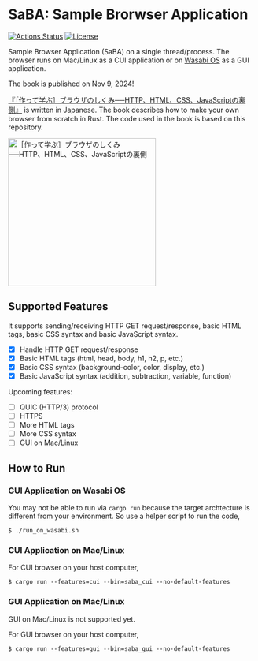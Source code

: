 # SaBA: Sample Brorwser Application

[![Actions Status](https://github.com/d0iasm/saba/actions/workflows/rust.yml/badge.svg)](https://github.com/d0iasm/saba/actions)
[![License](https://img.shields.io/badge/license-MIT-blue.svg)](https://raw.githubusercontent.com/d0iasm/rvemu/master/LICENSE)

Sample Browser Application (SaBA) on a single thread/process. The browser runs on Mac/Linux as a CUI application or on [Wasabi OS](https://github.com/hikalium/wasabi) as a GUI application.

The book is published on Nov 9, 2024!

[『［作って学ぶ］ブラウザのしくみ──HTTP、HTML、CSS、JavaScriptの裏側』](https://amzn.asia/d/j1XxxsN) is written in Japanese. The book describes how to make your own browser from scratch in Rust. The code used in the book is based on this repository.

<img src="https://m.media-amazon.com/images/I/81fO73On7jL._SL1500_.jpg" alt="［作って学ぶ］ブラウザのしくみ──HTTP、HTML、CSS、JavaScriptの裏側" width="300"/>

## Supported Features

It supports sending/receiving HTTP GET request/response, basic HTML tags, basic CSS syntax and basic JavaScript syntax.

- [x] Handle HTTP GET request/response
- [x] Basic HTML tags (html, head, body, h1, h2, p, etc.)
- [x] Basic CSS syntax (background-color, color, display, etc.)
- [x] Basic JavaScript syntax (addition, subtraction, variable, function)

Upcoming features:

- [ ] QUIC (HTTP/3) protocol
- [ ] HTTPS
- [ ] More HTML tags
- [ ] More CSS syntax
- [ ] GUI on Mac/Linux

## How to Run

### GUI Application on Wasabi OS

You may not be able to run via `cargo run` because the target archtecture
is different from your environment.
So use a helper script to run the code,

```
$ ./run_on_wasabi.sh
```

### CUI Application on Mac/Linux

For CUI browser on your host computer,

```
$ cargo run --features=cui --bin=saba_cui --no-default-features
```

### GUI Application on Mac/Linux

GUI on Mac/Linux is not supported yet.

For GUI browser on your host computer,

```
$ cargo run --features=gui --bin=saba_gui --no-default-features
```